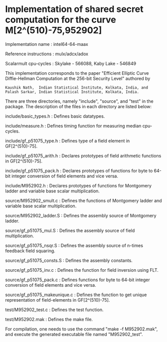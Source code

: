 # Implementation of shared secret computation for the curve M[2^(510)-75,952902]

Implementation name		: 	intel64-64-maax

Reference instructions	: 	mulx/adcx/adox

Scalarmult cpu-cycles	: 	Skylake - 566088, Kaby Lake - 546849

This implementation corresponds to the paper "Efficient Elliptic Curve Diffie-Hellman Computation at the 256-bit Security Level" authored by

    Kaushik Nath,  Indian Statistical Institute, Kolkata, India, and   
    Palash Sarkar, Indian Statistical Institute, Kolkata, India.

There are three directories, namely "include", "source", and "test" in the package. 
The description of the files in each directory are listed below:

include/basic_types.h  		:  Defines basic datatypes.

include/measure.h   		:  Defines timing function for measuring median cpu-cycles.

include/gf_p51075_type.h    	:  Defines type of a field element in GF[2^(510)-75].

include/gf_p51075_arith.h    	:  Declares prototypes of field arithmetic functions in GF[2^(510)-75].

include/gf_p51075_pack.h    	:  Declares prototypes of functions for byte to 64-bit integer conversion of field elements and vice versa.

include/M952902.h    		:  Declares prototypes of functions for Montgomery ladder and variable base scalar multiplication.

source/M952902_smult.c		:  Defines the functions of Montgomery ladder and variable base scalar multiplication.

source/M952902_ladder.S		:  Defines the assembly source of Montgomery ladder.

source/gf_p51075_mul.S		:  Defines the assembly source of field multiplication.

source/gf_p51075_nsqr.S		:  Defines the assembly source of n-times feedback field squaring.

source/gf_p51075_consts.S	:  Defines the assembly constants.

source/gf_p51075_inv.c		:  Defines the function for field inversion using FLT.

source/gf_p51075_pack.c		:  Defines functions for byte to 64-bit integer conversion of field elements and vice versa.

source/gf_p51075_makeunique.c	:  Defines the function to get unique representation of field-elements in GF[2^(510)-75].

test/M952902_test.c		:  Defines the test function.

test/M952902.mak		:  Defines the make file.
    
For compilation, one needs to use the command "make -f M952902.mak", and execute the generated executable file named "M952902_test".
